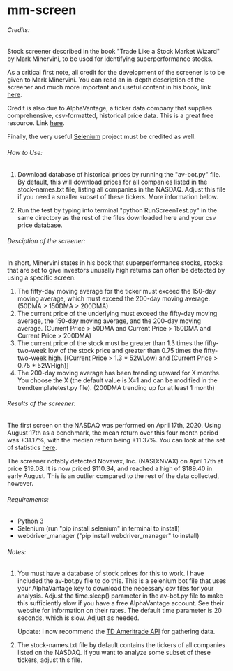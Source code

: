 
# mm-screen

###### Credits:

Stock screener described in the book "Trade Like a Stock Market Wizard" by Mark Minervini, to be used for identifying superperformance stocks.


As a critical first note, all credit for the development of the screener is to be given to Mark Minervini. You can read an in-depth description of the screener and much more important and useful content in his book, link [here](https://www.amazon.com/Trade-Like-Stock-Market-Wizard/dp/0071807225).

Credit is also due to AlphaVantage, a ticker data company that supplies comprehensive, csv-formatted, historical price data. This is a great free resource. Link [here](https://www.alphavantage.co/).

Finally, the very useful [Selenium](https://www.selenium.dev/) project must be credited as well. 


###### How to Use:

1. Download database of historical prices by running the "av-bot.py" file. By default, this will download prices for all companies listed in the stock-names.txt file, listing all companies in the NASDAQ. Adjust this file if you need a smaller subset of these tickers. More information below.

2. Run the test by typing into terminal "python RunScreenTest.py" in the same directory as the rest of the files downloaded here and your csv price database.


###### Desciption of the screener:

In short, Minervini states in his book that superperformance stocks, stocks that are set to give investors unusally high returns can often be detected by using a specific screen. 

  1. The fifty-day moving average for the ticker must exceed the 150-day moving average, which must exceed the 200-day moving average. (50DMA > 150DMA > 200DMA)
  2. The current price of the underlying must exceed the fifty-day moving average, the 150-day moving average, and the 200-day moving average. (Current Price > 50DMA and Current Price > 150DMA and Current Price > 200DMA)
  3. The current price of the stock must be greater than 1.3 times the fifty-two-week low of the stock price and greater than 0.75 times the fifty-two-week high. [(Current Price > 1.3 * 52WLow) and (Current Price > 0.75 * 52WHigh)]
  4. The 200-day moving average has been trending upward for X months. You choose the X (the default value is X=1 and can be modified in the trendtemplatetest.py file). 
      (200DMA trending up for at least 1 month)
      
###### Results of the screener:

The first screen on the NASDAQ was performed on April 17th, 2020. Using August 17th as a benchmark, the mean return over this four month period was +31.17%, with the median return being +11.37%. You can look at the set of statistics [here](https://docs.google.com/spreadsheets/d/1mOPHz0ZabGM4zJR8wvpwYPKiMeYRhPp08gP21WA47GA/edit?usp=sharing).

The screener notably detected Novavax, Inc. (NASD:NVAX) on April 17th at price $19.08. It is now priced $110.34, and reached a high of $189.40 in early August. This is an outlier compared to the rest of the data collected, however.

###### Requirements:

- Python 3
- Selenium (run "pip install selenium" in terminal to install)
- webdriver_manager ("pip install webdriver_manager" to install)



###### Notes:

  1. You must have a database of stock prices for this to work. I have included the av-bot.py file to do this. This is a selenium bot file that uses your AlphaVantage key to download the necessary csv files for your analysis. Adjust the time.sleep() parameter in the av-bot.py file to make this sufficiently slow if you have a free AlphaVantage account. See their website for information on their rates. The default time parameter is 20 seconds, which is slow. Adjust as needed. 

      Update: I now recommend the [TD Ameritrade API](https://github.com/alexgolec/tda-api) for gathering data.
  
  2. The stock-names.txt file by default contains the tickers of all companies listed on the NASDAQ. If you want to analyze some subset of these tickers, adjust this file.
  
 
